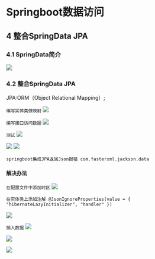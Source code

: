 # Springboot数据访问

## 4 整合SpringData JPA
### 4.1 SpringData简介
![](https://img2018.cnblogs.com/blog/1231979/201907/1231979-20190723090817960-491482062.png)


### 4.2 整合SpringData JPA
JPA:ORM（Object Relational Mapping）;

`编写实体类做映射`
![](https://img2018.cnblogs.com/blog/1231979/201907/1231979-20190723090927125-297076525.png)

`编写接口访问数据`
![](https://img2018.cnblogs.com/blog/1231979/201907/1231979-20190723091213574-1405370538.png)

`测试`
![](https://img2018.cnblogs.com/blog/1231979/201907/1231979-20190723093913876-1120253028.png)



![](https://img2018.cnblogs.com/blog/1231979/201907/1231979-20190723093013026-1073148125.png)
![](https://img2018.cnblogs.com/blog/1231979/201907/1231979-20190723093049017-216162605.png)

`springboot集成JPA返回Json报错 com.fasterxml.jackson.data`

#### 解决办法
`在配置文件中添加时区`
![](https://img2018.cnblogs.com/blog/1231979/201907/1231979-20190723093942711-794048554.png)


`在实体类上添加注解 @JsonIgnoreProperties(value = { "hibernateLazyInitializer", "handler" })`

![](https://img2018.cnblogs.com/blog/1231979/201907/1231979-20190723093333350-812077233.png)

`插入数据`
![](https://img2018.cnblogs.com/blog/1231979/201907/1231979-20190723093749755-209367956.png)

![](https://img2018.cnblogs.com/blog/1231979/201907/1231979-20190723093650253-1633201681.png)

![](https://img2018.cnblogs.com/blog/1231979/201907/1231979-20190723093726448-78343799.png)
